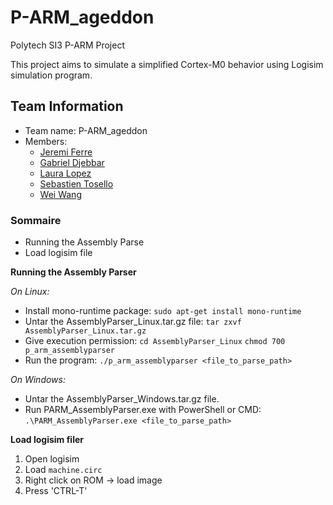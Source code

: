 # P-ARM_ageddon
Polytech SI3 P-ARM Project

This project aims to simulate a simplified Cortex-M0 behavior using Logisim simulation program.



## Team Information

  * Team name: P-ARM_ageddon
  * Members:
    * [Jeremi Ferre](jeremi.ferre@etu.unice.fr)
    * [Gabriel Djebbar](gabriel.djebbar@etu.unice.fr)
    * [Laura Lopez](laura.lopez1@etu.unice.fr)
    * [Sebastien Tosello](sebastien.tosello@etu.unice.fr)
    * [Wei Wang](wei.wang@etu.unice.fr)


### Sommaire
 * Running the Assembly Parse
 * Load logisim file




**Running the Assembly Parser**

_On Linux:_
* Install mono-runtime package: 
	`sudo apt-get install mono-runtime`
* Untar the AssemblyParser_Linux.tar.gz file: 
	`tar zxvf AssemblyParser_Linux.tar.gz`
* Give execution permission: 
	`cd AssemblyParser_Linux`
	`chmod 700 p_arm_assemblyparser`
* Run the program:
	`./p_arm_assemblyparser <file_to_parse_path>`
	
_On Windows:_
* Untar the AssemblyParser_Windows.tar.gz file.
* Run PARM_AssemblyParser.exe with PowerShell or CMD:
	`.\PARM_AssemblyParser.exe <file_to_parse_path>`

**Load logisim filer**

  1. Open logisim
  2. Load `machine.circ`
  3. Right click on ROM -> load image
  4. Press 'CTRL-T'